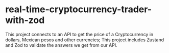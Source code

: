 # real-time-cryptocurrency-trader-with-zod
This project connects to an API to get the price of a Cryptocurrency in dollars, Mexican pesos and other currencies; This project includes Zustand and Zod to validate the answers we get from our API.
